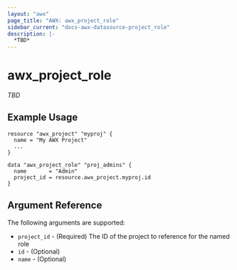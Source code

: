 ```yaml
---
layout: "awx"
page_title: "AWX: awx_project_role"
sidebar_current: "docs-awx-datasource-project_role"
description: |-
  *TBD*
---
```


# awx_project_role

*TBD*

## Example Usage

```hcl
resource "awx_project" "myproj" {
  name = "My AWX Project"
  ...
}

data "awx_project_role" "proj_admins" {
  name       = "Admin"
  project_id = resource.awx_project.myproj.id
}
```

## Argument Reference

The following arguments are supported:

* `project_id` - (Required) The ID of the project to reference for the named role
* `id` - (Optional)
* `name` - (Optional)


